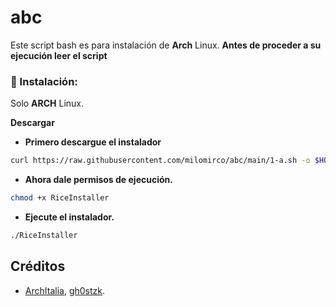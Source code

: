 # abc
Este script bash es para instalación de **Arch** Linux.
**Antes de proceder a su ejecución leer el script**


### 💾 Instalación:
Solo **ARCH** Linux.

<b>Descargar</b>
- **Primero descargue el instalador**
```sh
curl https://raw.githubusercontent.com/milomirco/abc/main/1-a.sh -o $HOME/1-a.sh
```
- **Ahora dale permisos de ejecución.**
```sh
chmod +x RiceInstaller
```
- **Ejecute el instalador.**
```sh
./RiceInstaller
```

## Créditos
- [ArchItalia](https://github.com/ArchItalia), [gh0stzk](https://github.com/gh0stzk).